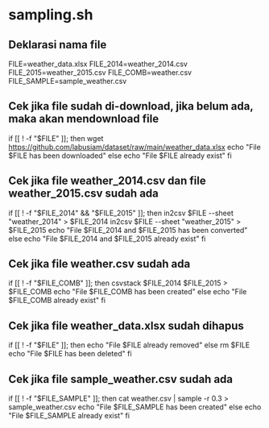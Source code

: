 # sampling.sh

## Deklarasi nama file 
FILE=weather_data.xlsx
FILE_2014=weather_2014.csv
FILE_2015=weather_2015.csv
FILE_COMB=weather.csv
FILE_SAMPLE=sample_weather.csv

## Cek jika file sudah di-download, jika belum ada, maka akan mendownload file
if [[ ! -f "$FILE" ]];
then
	wget https://github.com/labusiam/dataset/raw/main/weather_data.xlsx
	echo "File $FILE has been downloaded"
else
	echo "File $FILE already exist"
fi

## Cek jika file weather_2014.csv dan file weather_2015.csv sudah ada
if [[ ! -f "$FILE_2014" && "$FILE_2015" ]];
then
	in2csv $FILE --sheet "weather_2014" > $FILE_2014
	in2csv $FILE --sheet "weather_2015" > $FILE_2015
	echo "File $FILE_2014 and $FILE_2015 has been converted"
else
	echo "File $FILE_2014 and $FILE_2015 already exist"
fi

## Cek jika file weather.csv sudah ada
if [[ ! -f "$FILE_COMB" ]];
then
	csvstack $FILE_2014 $FILE_2015 > $FILE_COMB
	echo "File $FILE_COMB has been created"
else
	echo "File $FILE_COMB already exist"
fi

## Cek jika file weather_data.xlsx sudah dihapus
if [[ ! -f "$FILE" ]];
then
	echo "File $FILE already removed"
else
	rm $FILE
	echo "File $FILE has been deleted"
fi

## Cek jika file sample_weather.csv sudah ada
if [[ ! -f "$FILE_SAMPLE" ]];
then
	cat weather.csv | sample -r 0.3 > sample_weather.csv
	echo "File $FILE_SAMPLE has been created"
else
	echo "File $FILE_SAMPLE already exist"
fi
